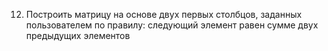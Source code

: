 12.	Построить матрицу на основе двух первых столбцов, заданных пользователем по правилу: следующий элемент равен сумме двух предыдущих элементов
